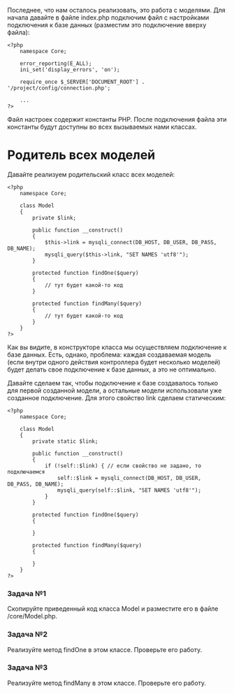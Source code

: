 Последнее, что нам осталось реализовать, это работа с моделями. Для начала давайте в файле index.php подключим файл с
настройками подключения к базе данных (разместим это подключение вверху файла):

    <?php
        namespace Core;
        
        error_reporting(E_ALL);
        ini_set('display_errors', 'on');
        
        require_once $_SERVER['DOCUMENT_ROOT'] . '/project/config/connection.php';
        
        ...
    ?>

Файл настроек содержит константы PHP. После подключения файла эти константы будут доступны во всех вызываемых нами
классах.

# Родитель всех моделей

Давайте реализуем родительский класс всех моделей:

    <?php
        namespace Core;
        
        class Model
        {
            private $link;
            
            public function __construct()
            {
                $this->link = mysqli_connect(DB_HOST, DB_USER, DB_PASS, DB_NAME);
                mysqli_query($this->link, "SET NAMES 'utf8'");
            }
            
            protected function findOne($query)
            {
                // тут будет какой-то код
            }
            
            protected function findMany($query)
            {
                // тут будет какой-то код
            }
        }
    ?>

Как вы видите, в конструкторе класса мы осуществляем подключение к базе данных. Есть, однако, проблема: каждая
создаваемая модель (если внутри одного действия контроллера будет несколько моделей) будет делать свое подключение к
базе данных, а это не оптимально.

Давайте сделаем так, чтобы подключение к базе создавалось только для первой созданной модели, а остальные модели
использовали уже созданное подключение. Для этого свойство link сделаем статическим:

    <?php
        namespace Core;
        
        class Model
        {
            private static $link;
            
            public function __construct()
            {
                if (!self::$link) { // если свойство не задано, то подключаемся
                    self::$link = mysqli_connect(DB_HOST, DB_USER, DB_PASS, DB_NAME);
                    mysqli_query(self::$link, "SET NAMES 'utf8'");
                }
            }
            
            protected function findOne($query)
            {
                
            }
            
            protected function findMany($query)
            {
                
            }
        }
    ?>

### Задача №1

Скопируйте приведенный код класса Model и разместите его в файле /core/Model.php.

### Задача №2

Реализуйте метод findOne в этом классе. Проверьте его работу.

### Задача №3

Реализуйте метод findMany в этом классе. Проверьте его работу.